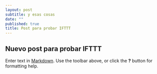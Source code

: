 ```yaml
---
layout: post
subtitle: y esas cosas
date: ""
published: true
title: Post para probar IFTTT
---
```


## Nuevo post para probar IFTTT

Enter text in [Markdown](http://daringfireball.net/projects/markdown/). Use the toolbar above, or click the **?** button for formatting help.
